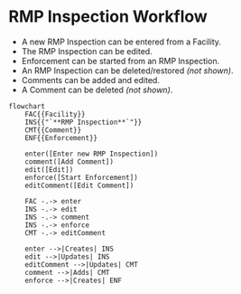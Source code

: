 # RMP Inspection Workflow

* A new RMP Inspection can be entered from a Facility.
* The RMP Inspection can be edited.
* Enforcement can be started from an RMP Inspection.
* An RMP Inspection can be deleted/restored *(not shown)*.
* Comments can be added and edited.
* A Comment can be deleted *(not shown)*.

```mermaid
flowchart
    FAC{{Facility}}
    INS{{"`**RMP Inspection**`"}}
    CMT{{Comment}}
    ENF{{Enforcement}}

    enter([Enter new RMP Inspection])
    comment([Add Comment])
    edit([Edit])
    enforce([Start Enforcement])
    editComment([Edit Comment])
    
    FAC -.-> enter
    INS -.-> edit
    INS -.-> comment
    INS -.-> enforce
    CMT -.-> editComment

    enter -->|Creates| INS
    edit -->|Updates| INS
    editComment -->|Updates| CMT
    comment -->|Adds| CMT
    enforce -->|Creates| ENF

```
